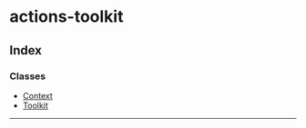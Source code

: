 
#  actions-toolkit

## Index

### Classes

* [Context](classes/context.md)
* [Toolkit](classes/toolkit.md)

---

